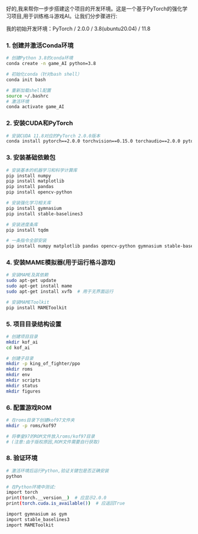 好的,我来帮你一步步搭建这个项目的开发环境。这是一个基于PyTorch的强化学习项目,用于训练格斗游戏AI。让我们分步骤进行:

我的初始开发环境：PyTorch / 2.0.0 / 3.8(ubuntu20.04) / 11.8

### 1. 创建并激活Conda环境

```bash
# 创建Python 3.8的conda环境
conda create -n game_AI python=3.8

# 初始化conda（针对bash shell）
conda init bash

# 重新加载shell配置
source ~/.bashrc
# 激活环境
conda activate game_AI
```

### 2. 安装CUDA和PyTorch

```bash
# 安装CUDA 11.8对应的PyTorch 2.0.0版本
conda install pytorch==2.0.0 torchvision==0.15.0 torchaudio==2.0.0 pytorch-cuda=11.8 -c pytorch -c nvidia
```

### 3. 安装基础依赖包

```bash
# 安装基本的机器学习和科学计算库
pip install numpy
pip install matplotlib
pip install pandas
pip install opencv-python

# 安装强化学习相关库
pip install gymnasium
pip install stable-baselines3

# 安装进度条库
pip install tqdm

# 一条指令全部安装
pip install numpy matplotlib pandas opencv-python gymnasium stable-baselines3 tqdm
```

### 4. 安装MAME模拟器(用于运行格斗游戏)

```bash
# 安装MAME及其依赖
sudo apt-get update
sudo apt-get install mame
sudo apt-get install xvfb  # 用于无界面运行

# 安装MAMEToolkit
pip install MAMEToolkit
```

### 5. 项目目录结构设置

```bash
# 创建项目目录
mkdir kof_ai
cd kof_ai

# 创建子目录
mkdir -p king_of_fighter/ppo
mkdir roms
mkdir env
mkdir scripts
mkdir status
mkdir figures
```

### 6. 配置游戏ROM

```bash
# 在roms目录下创建kof97文件夹
mkdir -p roms/kof97

# 将拳皇97的ROM文件放入roms/kof97目录
# (注意:由于版权原因,ROM文件需要自行获取)
```


### 8. 验证环境

```bash
# 激活环境后运行Python,验证关键包是否正确安装
python

# 在Python环境中测试:
import torch
print(torch.__version__)  # 应显示2.0.0
print(torch.cuda.is_available())  # 应返回True

import gymnasium as gym
import stable_baselines3
import MAMEToolkit
```

